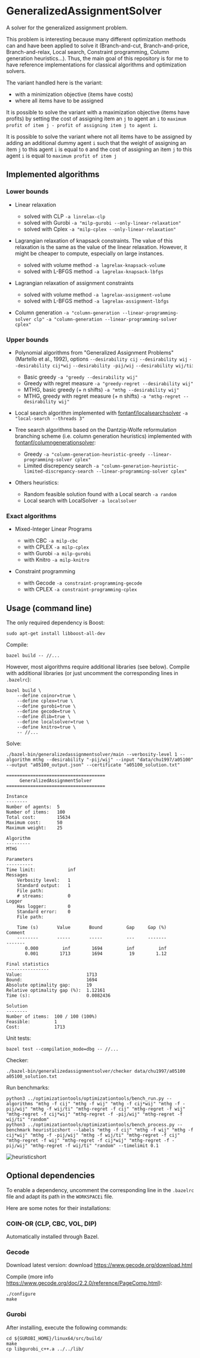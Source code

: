 # GeneralizedAssignmentSolver

A solver for the generalized assignment problem.

This problem is interesting because many different optimization methods can and have been applied to solve it (Branch-and-cut, Branch-and-price, Branch-and-relax, Local search, Constraint programming, Column generation heuristics...). Thus, the main goal of this repository is for me to have reference implementations for classical algorithms and optimization solvers.

The variant handled here is the variant:
* with a minimization objective (items have costs)
* where all items have to be assigned

It is possible to solve the variant with a maximization objective (items have profits) by setting the cost of assigning item an `j` to agent an `i` to `maximum profit of item j - profit of assigning item j to agent i`.

It is possible to solve the variant where not all items have to be assigned by adding an additional dummy agent `i` such that the weight of assigning an item `j` to this agent `i` is equal to `0` and the cost of assigning an item `j` to this agent `i` is equal to `maximum profit of item j`

## Implemented algorithms

### Lower bounds

- Linear relaxation
  - solved with CLP `-a linrelax-clp`
  - solved with Gurobi `-a "milp-gurobi --only-linear-relaxation"`
  - solved with Cplex `-a "milp-cplex --only-linear-relaxation"`

- Lagrangian relaxation of knapsack constraints. The value of this relaxation is the same as the value of the linear relaxation. However, it might be cheaper to compute, especially on large instances.
  - solved with volume method `-a lagrelax-knapsack-volume`
  - solved with L-BFGS method `-a lagrelax-knapsack-lbfgs`

- Lagrangian relaxation of assignment constraints
  - solved with volume method `-a lagrelax-assignment-volume`
  - solved with L-BFGS method `-a lagrelax-assignment-lbfgs`

- Column generation `-a "column-generation --linear-programming-solver clp"` `-a "column-generation --linear-programming-solver cplex"`

### Upper bounds

- Polynomial algorithms from "Generalized Assignment Problems" (Martello et al., 1992), options `--desirability cij` `--desirability wij` `--desirability cij*wij` `--desirability -pij/wij` `--desirability wij/ti`:
  - Basic greedy `-a "greedy --desirability wij"`
  - Greedy with regret measure `-a "greedy-regret --desirability wij"`
  - MTHG, basic greedy (+ n shifts) `-a "mthg --desirability wij"`
  - MTHG, greedy with regret measure (+ n shifts) `-a "mthg-regret --desirability wij"`

- Local search algorithm implemented with [fontanf/localsearchsolver](https://github.com/fontanf/localsearchsolver) `-a "local-search --threads 3"`

- Tree search algorithms based on the Dantzig-Wolfe reformulation branching scheme (i.e. column generation heuristics) implemented with [fontanf/columngenerationsolver](https://github.com/fontanf/columngenerationsolver):
  - Greedy `-a "column-generation-heuristic-greedy --linear-programming-solver cplex"`
  - Limited discrepency search `-a "column-generation-heuristic-limited-discrepancy-search --linear-programming-solver cplex"`

- Others heuristics:
  - Random feasible solution found with a Local search `-a random`
  - Local search with LocalSolver `-a localsolver`

### Exact algorithms

- Mixed-Integer Linear Programs
  - with CBC `-a milp-cbc`
  - with CPLEX `-a milp-cplex`
  - with Gurobi `-a milp-gurobi`
  - with Knitro `-a milp-knitro`

- Constraint programming
  - with Gecode `-a constraint-programming-gecode`
  - with CPLEX `-a constraint-programming-cplex`

## Usage (command line)

The only required dependency is Boost:
```shell
sudo apt-get install libboost-all-dev
```

Compile:
```shell
bazel build -- //...
```

However, most algorithms require additional libraries (see below).
Compile with additional libraries (or just uncomment the corresponding lines in `.bazelrc`):
```shell
bazel build \
    --define coinor=true \
    --define cplex=true \
    --define gurobi=true \
    --define gecode=true \
    --define dlib=true \
    --define localsolver=true \
    --define knitro=true \
    -- //...
```

Solve:
```shell
./bazel-bin/generalizedassignmentsolver/main --verbosity-level 1 --algorithm mthg --desirability "-pij/wij" --input "data/chu1997/a05100" --output "a05100_output.json" --certificate "a05100_solution.txt"
```
```
=====================================
     GeneralizedAssignmentSolver     
=====================================

Instance
--------
Number of agents:  5
Number of items:   100
Total cost:        15634
Maximum cost:      50
Maximum weight:    25

Algorithm
---------
MTHG

Parameters
----------
Time limit:            inf
Messages
    Verbosity level:   1
    Standard output:   1
    File path:         
    # streams:         0
Logger
    Has logger:        0
    Standard error:    0
    File path:         

    Time (s)       Value       Bound         Gap     Gap (%)                 Comment
    --------       -----       -----         ---     -------                 -------
       0.000         inf        1694         inf         inf                        
       0.001        1713        1694          19        1.12                        

Final statistics
----------------
Value:                        1713
Bound:                        1694
Absolute optimality gap:      19
Relative optimality gap (%):  1.12161
Time (s):                     0.0082436

Solution
--------
Number of items:  100 / 100 (100%)
Feasible:         1
Cost:             1713
```

Unit tests:
```shell
bazel test --compilation_mode=dbg -- //...
```

Checker:
```shell
./bazel-bin/generalizedassignmentsolver/checker data/chu1997/a05100 a05100_solution.txt
```

Run benchmarks:
```shell
python3 ../optimizationtools/optimizationtools/bench_run.py --algorithms "mthg -f cij" "mthg -f wij" "mthg -f cij*wij" "mthg -f -pij/wij" "mthg -f wij/ti" "mthg-regret -f cij" "mthg-regret -f wij" "mthg-regret -f cij*wij" "mthg-regret -f -pij/wij" "mthg-regret -f wij/ti" "random"
python3 ../optimizationtools/optimizationtools/bench_process.py --benchmark heuristicshort --labels "mthg -f cij" "mthg -f wij" "mthg -f cij*wij" "mthg -f -pij/wij" "mthg -f wij/ti" "mthg-regret -f cij" "mthg-regret -f wij" "mthg-regret -f cij*wij" "mthg-regret -f -pij/wij" "mthg-regret -f wij/ti" "random" --timelimit 0.1
```

![heuristicshort](img/heuristicshort.png?raw=true "heuristicshort")

## Optional dependencies

To enable a dependency, uncomment the corresponding line in the `.bazelrc` file and adapt its path in the `WORKSPACEi` file.

Here are some notes for their installations:

### COIN-OR (CLP, CBC, VOL, DIP)

Automatically installed through Bazel.

### Gecode

Download latest version: download https://www.gecode.org/download.html

Compile (more info https://www.gecode.org/doc/2.2.0/reference/PageComp.html):
```shell
./configure
make
```

### Gurobi

After installing, execute the following commands:
```shell
cd ${GUROBI_HOME}/linux64/src/build/
make
cp libgurobi_c++.a ../../lib/
```

